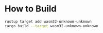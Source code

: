 # How to Build

```sh
rustup target add wasm32-unknown-unknown
cargo build --target wasm32-unknown-unknown
```

